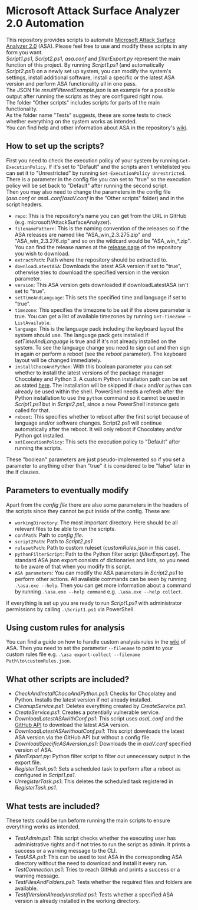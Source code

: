 # Microsoft Attack Surface Analyzer 2.0 Automation
This repository provides scripts to automate [Microsoft Attack Surface Analyzer 2.0](https://github.com/microsoft/AttackSurfaceAnalyzer) (ASA). Please feel free to use and modify these scripts in any form you want.  
*Script1.ps1*, *Script2.ps1*, *asa.conf* and *filterExport.py* represent the main function of this project. By running *Script1.ps1* (and automatically *Script2.ps1*) on a newly set up system, you can modify the system's settings, install additional software, install a specific or the latest ASA version and perform ASA functionality all in one pass.  
The JSON file *resultFilteredExample.json* is an example for a possible output after running the scripts as they are configured right now.  
The folder "Other scripts" includes scripts for parts of the main functionality.  
As the folder name "Tests" suggests, these are some tests to check whether everything on the system works as intended.  
You can find help and other information about ASA in the repository's [wiki](https://github.com/microsoft/AttackSurfaceAnalyzer/wiki).

## How to set up the scripts?
First you need to check the execution policy of your system by running `Get-ExecutionPolicy`. If it's set to "Default" and the scripts aren't whitelisted you can set it to "Unrestricted" by running `Set-ExecutionPolicy Unrestricted`. There is a parameter in the config file you can set to "true" so the execution policy will be set back to "Default" after running the second script.  
Then you may also need to change the parameters in the config file (*asa.conf* or *asaL.conf*/*asaV.conf* in the "Other scripts" folder) and in the script headers.  
- `repo`: This is the repository's name you can get from the URL in GitHub (e.g. microsoft/AttackSurfaceAnalyzer).
- `filenamePattern`: This is the naming convention of the releases so if the ASA releases are named like "ASA_win_2.3.275.zip" and "ASA_win_2.3.276.zip" and so on the wildcard would be "ASA_win_*.zip". You can find the release names at the [release page](https://github.com/Microsoft/AttackSurfaceAnalyzer/releases/) of the repository you wish to download.
- `extractPath`: Path where the repository should be extracted to.
- `downloadLatestASA`: Downloads the latest ASA version if set to "true", otherwise tries to download the specified version in the version parameter.
- `version`: This ASA version gets downloaded if downloadLatestASA isn't set to "true".
- `setTimeAndLanguage`: This sets the specified time and language if set to "true".
- `timezone`: This specifies the timezone to be set if the above parameter is true. You can get a list of available timezones by running `Get-TimeZone – ListAvailable`.
- `language`: This is the language pack including the keyboard layout the system should use. The language pack gets installed if *setTimeAndLanguage* is true and if it's not already installed on the system. To see the language change you need to sign out and then sign in again or perform a reboot (see the *reboot* parameter). The keyboard layout will be changed immediately.
- `installChocoAndPython`: With this boolean parameter you can set whether to install the latest versions of the package manager Chocolatey and Python 3. A custom Python installation path can be set as stated [here](https://community.chocolatey.org/packages/python3). The installation will be skipped if `choco` and/or `python` can already be used within the shell. PowerShell needs a refresh after the Python installation to use the `python` command so it cannot be used in *Script1.ps1* but in *Script2.ps1*, since a new PowerShell instance gets called for that.
- `reboot`: This specifies whether to reboot after the first script because of language and/or software changes. Script2.ps1 will continue automatically after the reboot. It will only reboot if Chocolatey and/or Python got installed.
- `setExecutionPolicy`: This sets the execution policy to "Default" after running the scripts.  

These "boolean" parameters are just pseudo-implemented so if you set a parameter to anything other than "true" it is considered to be "false" later in the if clauses.

## Parameters to eventually modify
Apart from the *config file* there are also some parameters in the headers of the scripts since they cannot be put inside of the config. These are:
- `workingDirectory`: The most important directory. Here should be all relevant files to be able to run the scripts.
- `confPath`: Path to *config file*.
- `script2Path`: Path to *Script2.ps1*
- `rulesetPath`: Path to custom ruleset (*customRules.json* in this case).
- `pythonFilterScript`: Path to the Python filter script (*filterExport.py*). The standard ASA json export consists of dictionaries and lists, so you need to be aware of that when you modify this script.
- `ASA parameters`: You can modify the ASA parameters in *Script2.ps1* to perform other actions. All available commands can be seen by running `.\asa.exe --help`. Then you can get more information about a command by running `.\asa.exe --help command` e.g. `.\asa.exe --help collect`.  

If everything is set up you are ready to run *Script1.ps1* with administrator permissions by calling `.\Script1.ps1` via PowerShell.

## Using custom rules for analysis
You can find a guide on how to handle custom analysis rules in the [wiki](https://github.com/microsoft/AttackSurfaceAnalyzer/wiki/Authoring-Analysis-Rules) of ASA. Then you need to set the parameter `--filename` to point to your custom rules file e.g. `.\asa export-collect --filename Path\to\customRules.json`.

## What other scripts are included?
- *CheckAndInstallChocoAndPython.ps1*: Checks for Chocolatey and Python. Installs the latest version if not already installed.
- *CleanupService.ps1*: Deletes everything created by *CreateService.ps1*.
- *CreateService.ps1*: Creates a potentially vulnerable service.
- *DownloadLatestASAwithConf.ps1*: This script uses *asaL.conf* and the [GitHub API](https://api.github.com/repos/microsoft/AttackSurfaceAnalyzer/releases/latest) to download the latest ASA version.
- *DownloadLatestASAwithoutConf.ps1*: This script downloads the latest ASA version via the GitHub API but without a config file.
- *DownloadSpecificASAversion.ps1*: Downloads the in *asaV.conf* specified version of ASA.
- *filterExport.py*: Python filter script to filter out unnecessary output in the export file.
- *RegisterTask.ps1*: Sets a scheduled task to perform after a reboot as configured in *Script1.ps1*.
- *UnregisterTask.ps1*: This deletes the scheduled task registered in *RegisterTask.ps1*.

## What tests are included?
These tests could be run beform running the main scripts to ensure everything works as intended.
- *TestAdmin.ps1*: This script checks whether the executing user has administrative rights and if not tries to run the script as admin. It prints a success or a warning message to the CLI.
- *TestASA.ps1*: This can be used to test ASA in the corresponding ASA directory without the need to download and install it every run.
- *TestConnection.ps1*: Tries to reach GitHub and prints a success or a warning message.
- *TestFilesAndFolders.ps1*: Tests whether the required files and folders are available.
- *TestIfVersionAlreadyInstalled.ps1*: Tests whether a specified ASA version is already installed in the working directory.
